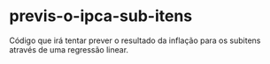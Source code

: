 # previs-o-ipca-sub-itens
Código que irá tentar prever o resultado da inflação para os subitens através de uma regressão linear. 
